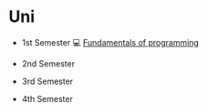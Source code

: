# Uni

* 1st Semester
  💻 [Fundamentals of programming](https://github.com/TeoMoisi/python-projects)

* 2nd Semester

* 3rd Semester

* 4th Semester
